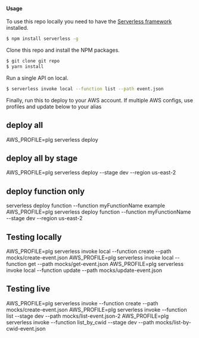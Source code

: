 #### Usage

To use this repo locally you need to have the [Serverless framework](https://serverless.com) installed.

``` bash
$ npm install serverless -g
```

Clone this repo and install the NPM packages.

``` bash
$ git clone git repo
$ yarn install
```

Run a single API on local.

``` bash
$ serverless invoke local --function list --path event.json
```

Finally, run this to deploy to your AWS account.
If multiple AWS configs, use profiles and update below to your alias

## deploy all
AWS_PROFILE=plg serverless deploy

## deploy all by stage
AWS_PROFILE=plg serverless deploy --stage dev --region us-east-2

## deploy function only
serverless deploy function --function myFunctionName
example
AWS_PROFILE=plg serverless deploy function --function myFunctionName --stage dev --region us-east-2

## Testing locally
AWS_PROFILE=plg serverless invoke local --function create --path mocks/create-event.json
AWS_PROFILE=plg serverless invoke local --function get --path mocks/get-event.json
AWS_PROFILE=plg serverless invoke local --function update --path mocks/update-event.json

## Testing live
AWS_PROFILE=plg serverless invoke --function create --path mocks/create-event.json
AWS_PROFILE=plg serverless invoke --function list --stage dev --path mocks/list-event.json-2
AWS_PROFILE=plg serverless invoke --function list_by_cwid --stage dev --path mocks/list-by-cwid-event.json